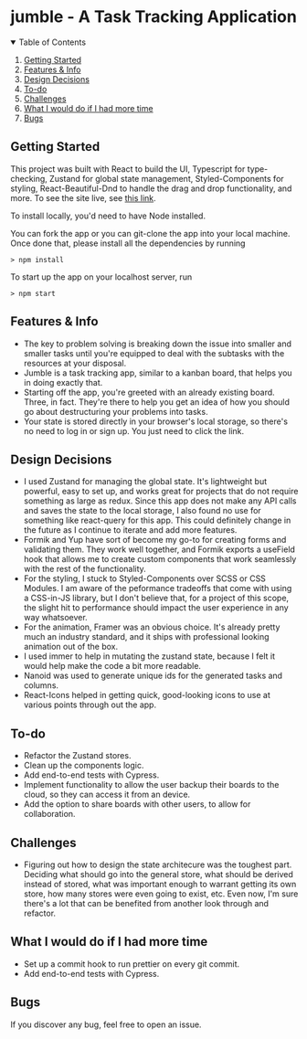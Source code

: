 # jumble - A Task Tracking Application

<!-- TABLE OF CONTENTS -->
<details open="open">
  <summary>Table of Contents</summary>
  <ol>
    <li>
      <a href="#getting-started">Getting Started</a>
    </li>
    <li>
      <a href="#features-&-info">Features & Info</a>
    </li>
    <li>
      <a href="#design-decisions">Design Decisions</a>
    </li>
    <li>
      <a href="#to-do">To-do</a>
    </li>
    <li>
      <a href="#challenges">Challenges</a>
    </li>
    <li>
      <a href="#what-i-would-do-if-i-had-more-time">What I would do if I had more time</a>
    </li>
    <li>
      <a href="#bugs">Bugs</a>
    </li>
  </ol>
</details>

## Getting Started

This project was built with React to build the UI, Typescript for type-checking, Zustand for global state management, Styled-Components for styling, React-Beautiful-Dnd to handle the drag and drop functionality, and more. To see the site live, see [this link](https://jumbleapp.netlify.app/).

To install locally, you'd need to have Node installed.

You can fork the app or you can git-clone the app into your local machine. Once done that, please install all the dependencies by running

```
> npm install
```

To start up the app on your localhost server, run

```
> npm start
```

## Features & Info

* The key to problem solving is breaking down the issue into smaller and smaller tasks until you're equipped to deal with the subtasks with the resources at your disposal.
* Jumble is a task tracking app, similar to a kanban board, that helps you in doing exactly that.
* Starting off the app, you're greeted with an already existing board. Three, in fact. They're there to help you get an idea of how you should go about destructuring your problems into tasks.
* Your state is stored directly in your browser's local storage, so there's no need to log in or sign up. You just need to click the link.

## Design Decisions

* I used Zustand for managing the global state. It's lightweight but powerful, easy to set up, and works great for projects that do not require something as large as redux. Since this app does not make any API calls and saves the state to the local storage, I also found no use for something like react-query for this app. This could definitely change in the future as I continue to iterate and add more features.
* Formik and Yup have sort of become my go-to for creating forms and validating them. They work well together, and Formik exports a useField hook that allows me to create custom components that work seamlessly with the rest of the functionality.
* For the styling, I stuck to Styled-Components over SCSS or CSS Modules. I am aware of the peformance tradeoffs that come with using a CSS-in-JS library, but I don't believe that, for a project of this scope, the slight hit to performance should impact the user experience in any way whatsoever.
* For the animation, Framer was an obvious choice. It's already pretty much an industry standard, and it ships with professional looking animation out of the box.
* I used immer to help in mutating the zustand state, because I felt it would help make the code a bit more readable.
* Nanoid was used to generate unique ids for the generated tasks and columns.
* React-Icons helped in getting quick, good-looking icons to use at various points through out the app.

## To-do

* Refactor the Zustand stores.
* Clean up the components logic.
* Add end-to-end tests with Cypress.
* Implement functionality to allow the user backup their boards to the cloud, so they can access it from an device.
* Add the option to share boards with other users, to allow for collaboration.

## Challenges

* Figuring out how to design the state architecure was the toughest part. Deciding what should go into the general store, what should be derived instead of stored, what was important enough to warrant getting its own store, how many stores were even going to exist, etc. Even now, I'm sure there's a lot that can be benefited from another look through and refactor.

## What I would do if I had more time

* Set up a commit hook to run prettier on every git commit.
* Add end-to-end tests with Cypress.

## Bugs

If you discover any bug, feel free to open an issue.
